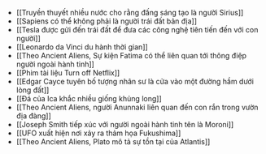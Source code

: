 - [[Truyền thuyết nhiều nước cho rằng đấng sáng tạo là người Sirius]]
- [[Sapiens có thể không phải là người trái đất bản địa]]
- [[Tesla được gửi đến trái đất để đưa các công nghệ tiên tiến đến với con người]]
- [[Leonardo da Vinci du hành thời gian]]
- [[Theo Ancient Aliens, Sự kiện Fatima có thể liên quan tới thông điệp người ngoài hành tinh]]
- [[Phim tài liệu Turn off Netflix]]
- [[Edgar Cayce tuyên bố tượng nhân sư là cửa vào một đường hầm dưới lòng đất]]
- [[Đá của Ica khắc nhiều giống khủng long]]
- [[Theo Ancient Aliens, người Anunnaki liên quan đến con rắn trong vườn địa đàng]]
- [[Joseph Smith tiếp xúc với người ngoài hành tinh tên là Moroni]]
- [[UFO xuất hiện nơi xảy ra thảm họa Fukushima]]
- [[Theo Ancient Aliens, Plato mô tả sự tồn tại của Atlantis]]
